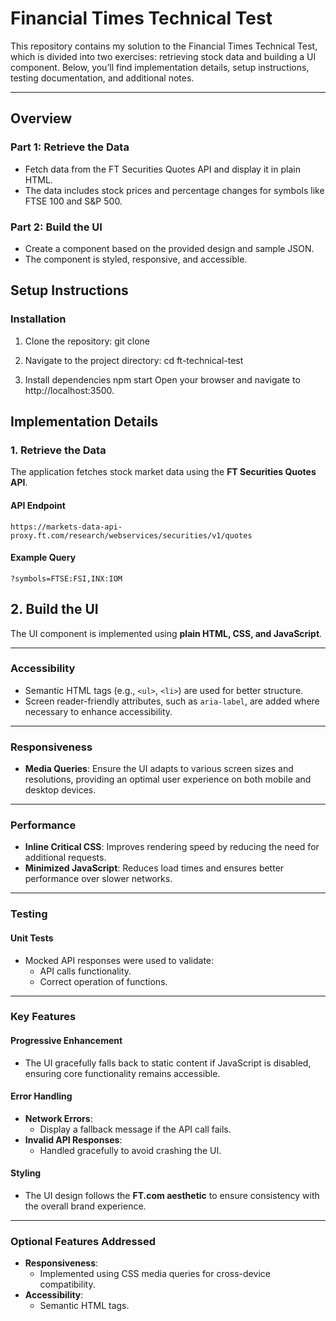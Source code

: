 # Financial Times Technical Test

This repository contains my solution to the Financial Times Technical Test, which is divided into two exercises: retrieving stock data and building a UI component. Below, you’ll find implementation details, setup instructions, testing documentation, and additional notes.

---

## **Overview**
### **Part 1: Retrieve the Data**
- Fetch data from the FT Securities Quotes API and display it in plain HTML.
- The data includes stock prices and percentage changes for symbols like FTSE 100 and S&P 500.

### **Part 2: Build the UI**
- Create a component based on the provided design and sample JSON.
- The component is styled, responsive, and accessible.

## **Setup Instructions**

### **Installation**
1. Clone the repository:
   git clone <repository-url>

2. Navigate to the project directory:
   cd ft-technical-test
   
3. Install dependencies
   npm start
   Open your browser and navigate to http://localhost:3500.

## Implementation Details

### 1. Retrieve the Data

The application fetches stock market data using the **FT Securities Quotes API**.

#### **API Endpoint**  
`https://markets-data-api-proxy.ft.com/research/webservices/securities/v1/quotes`

#### **Example Query**  
```text
?symbols=FTSE:FSI,INX:IOM
```
## 2. Build the UI

The UI component is implemented using **plain HTML, CSS, and JavaScript**.

---

### **Accessibility**
- Semantic HTML tags (e.g., `<ul>`, `<li>`) are used for better structure.
- Screen reader-friendly attributes, such as `aria-label`, are added where necessary to enhance accessibility.

---

### **Responsiveness**
- **Media Queries**: Ensure the UI adapts to various screen sizes and resolutions, providing an optimal user experience on both mobile and desktop devices.

---

### **Performance**
- **Inline Critical CSS**: Improves rendering speed by reducing the need for additional requests.
- **Minimized JavaScript**: Reduces load times and ensures better performance over slower networks.

---

### **Testing**

#### **Unit Tests**
- Mocked API responses were used to validate:
  - API calls functionality.
  - Сorrect operation of functions.
---

### **Key Features**

#### **Progressive Enhancement**
- The UI gracefully falls back to static content if JavaScript is disabled, ensuring core functionality remains accessible.

#### **Error Handling**
- **Network Errors**:
  - Display a fallback message if the API call fails.
- **Invalid API Responses**:
  - Handled gracefully to avoid crashing the UI.

#### **Styling**
- The UI design follows the **FT.com aesthetic** to ensure consistency with the overall brand experience.

---

### **Optional Features Addressed**
- **Responsiveness**:
  - Implemented using CSS media queries for cross-device compatibility.
- **Accessibility**:
  - Semantic HTML tags.


